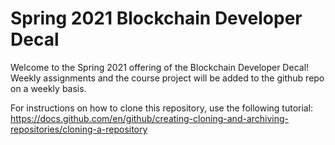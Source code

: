 # Spring 2021 Blockchain Developer Decal

Welcome to the Spring 2021 offering of the Blockchain Developer Decal! Weekly assignments and the course project will be added to the github repo on a weekly basis.

For instructions on how to clone this repository, use the following tutorial: https://docs.github.com/en/github/creating-cloning-and-archiving-repositories/cloning-a-repository
